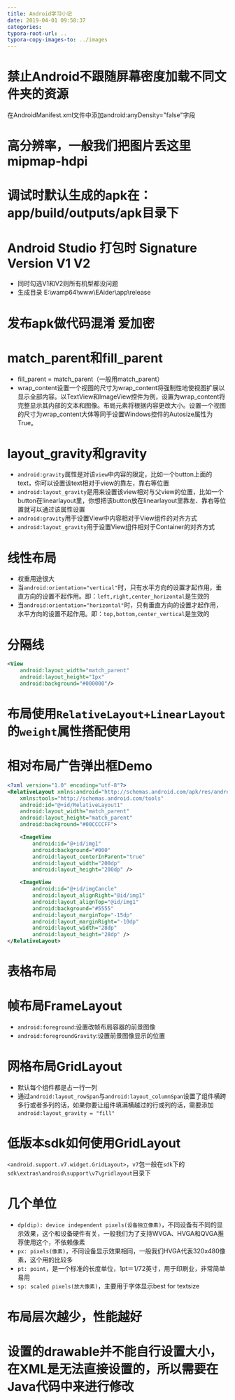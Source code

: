 ```yaml
---
title: Android学习小记
date: 2019-04-01 09:58:37
categories:
typora-root-url: ..
typora-copy-images-to: ../images
---
```


# 禁止Android不跟随屏幕密度加载不同文件夹的资源
在AndroidManifest.xml文件中添加android:anyDensity="false"字段

# 高分辨率，一般我们把图片丢这里mipmap-hdpi

# 调试时默认生成的apk在：app/build/outputs/apk目录下

# Android Studio 打包时 Signature Version V1 V2
- 同时勾选V1和V2则所有机型都没问题
- 生成目录 E:\wamp64\www\EAider\app\release

# 发布apk做代码混淆 爱加密

# match_parent和fill_parent
- fill_parent = match_parent（一般用match_parent）
- wrap_content设置一个视图的尺寸为wrap_content将强制性地使视图扩展以显示全部内容。以TextView和ImageView控件为例，设置为wrap_content将完整显示其内部的文本和图像。布局元素将根据内容更改大小。设置一个视图的尺寸为wrap_content大体等同于设置Windows控件的Autosize属性为True。

# layout_gravity和gravity
- `android:gravity`属性是对该`view`中内容的限定，比如一个button上面的text，你可以设置该text相对于view的靠左，靠右等位置
- `android:layout_gravity`是用来设置该view相对与父view的位置，比如一个button在linearlayout里，你想把该button放在linearlayout里靠左、靠右等位置就可以通过该属性设置 
- `android:gravity`用于设置View中内容相对于View组件的对齐方式
- `android:layout_gravity`用于设置View组件相对于Container的对齐方式

# 线性布局
- 权重用途很大
- 当`android:orientation="vertical"`时，只有水平方向的设置才起作用，垂直方向的设置不起作用。即：`left,right,center_horizontal`是生效的
- 当`android:orientation="horizontal"`时，只有垂直方向的设置才起作用，水平方向的设置不起作用。即：`top,bottom,center_vertical`是生效的

# 分隔线
```xml
<View
    android:layout_width="match_parent"
    android:layout_height="1px"
    android:background="#000000"/>
```

# 布局使用`RelativeLayout+LinearLayout`的`weight`属性搭配使用

# 相对布局广告弹出框Demo
```xml
<?xml version="1.0" encoding="utf-8"?>
<RelativeLayout xmlns:android="http://schemas.android.com/apk/res/android"
    xmlns:tools="http://schemas.android.com/tools"
    android:id="@+id/RelativeLayout1"
    android:layout_width="match_parent"
    android:layout_height="match_parent"
    android:background="#00CCCCFF">

    <ImageView
        android:id="@+id/img1"
        android:background="#000"
        android:layout_centerInParent="true"
        android:layout_width="200dp"
        android:layout_height="200dp" />

    <ImageView
        android:id="@+id/imgCancle"
        android:layout_alignRight="@id/img1"
        android:layout_alignTop="@id/img1"
        android:background="#5555"
        android:layout_marginTop="-15dp"
        android:layout_marginRight="-10dp"
        android:layout_width="28dp"
        android:layout_height="28dp" />
</RelativeLayout>
```

# 表格布局

# 帧布局FrameLayout
- `android:foreground`:设置改帧布局容器的前景图像
- `android:foregroundGravity`:设置前景图像显示的位置

# 网格布局GridLayout
- 默认每个组件都是占一行一列
- 通过`android:layout_rowSpan`与`android:layout_columnSpan`设置了组件横跨多行或者多列的话，如果你要让组件填满横越过的行或列的话，需要添加`android:layout_gravity = "fill"`

# 低版本sdk如何使用GridLayout
`<android.support.v7.widget.GridLayout>`，`v7`包一般在`sdk`下的`sdk\extras\android\support\v7\gridlayout`目录下

# 几个单位
- `dp(dip): device independent pixels(设备独立像素)`，不同设备有不同的显示效果，这个和设备硬件有关，一般我们为了支持WVGA、HVGA和QVGA推荐使用这个，不依赖像素
- `px: pixels(像素)`，不同设备显示效果相同，一般我们HVGA代表320x480像素，这个用的比较多
- `pt: point`，是一个标准的长度单位，1pt＝1/72英寸，用于印刷业，非常简单易用
- `sp: scaled pixels(放大像素)`，主要用于字体显示best for textsize

# 布局层次越少，性能越好

# 设置的drawable并不能自行设置大小，在XML是无法直接设置的，所以需要在Java代码中来进行修改
